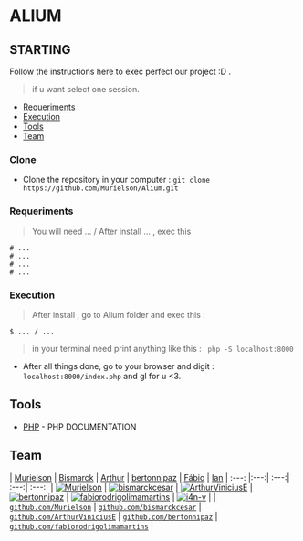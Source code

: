 #  ALIUM

## STARTING

Follow the instructions here to exec perfect our project :D .
> if u want select one session.

- [Requeriments](#Requeriments)
- [Execution](#Execution)
- [Tools](#Tools)
- [Team](#Team)

### Clone
- Clone the repository in your computer : ```git clone https://github.com/Murielson/Alium.git ```

### Requeriments

> You will need ... / After install ... , exec this 
```
# ...
# ...
# ...
# ...
```

### Execution
> After install , go to Alium folder and exec this : 
```
$ ... / ...
```
> in your terminal need print anything like this : ``` php -S localhost:8000```
- After all things done, go to your browser and digit : ```localhost:8000/index.php``` and gl for u <3.

## Tools
- [PHP](https://php.net) - PHP DOCUMENTATION

## Team

| <a href="https://github.com/Murielson" target="_blank">Murielson</a> | <a href="https://github.com/bismarckcesar" target="_blank">Bismarck</a> | <a href="https://github.com/ArthurViniciusE" target="_blank">Arthur</a> | <a href="https://github.com/bertonnipaz" target="_blank">bertonnipaz</a> | <a href="https://github.com/fabiorodrigolimamartins" target="_blank">Fábio</a> | <a href="https://github.com/i4n-v" target="_blank">Ian</a> 
| :---: |:---:| :---:| :---:| :---:|
| [![Murielson](https://avatars0.githubusercontent.com/u/40250320?s=460&v=4)](https://github.com/Murielson)    | [![bismarckcesar](https://avatars1.githubusercontent.com/u/23383313?s=460&u=0490d9bac9914fc7f88e96c2c5fc7ac42c02679c&v=4)](https://github.com/bismarckcesar) | [![ArthurViniciusE](https://avatars3.githubusercontent.com/u/43966598?s=460&u=3b9f3033987e60734da9b3ddf7d3dead9bfee1e1&v=4)](https://github.com/ArthurViniciusE) | [![bertonnipaz](https://avatars0.githubusercontent.com/u/15380309?s=460&v=4)](https://github.com/bertonnipaz) | [![fabiorodrigolimamartins](https://avatars2.githubusercontent.com/u/72530039?s=460&v=4)](https://github.com/fabiorodrigolimamartins) | [![i4n-v](https://avatars3.githubusercontent.com/u/72396372?s=460&v=4)](https://github.com/i4n-v) |
| <a href="https://github.com/Murielson" target="_blank">`github.com/Murielson`</a> | <a href="https://github.com/bismarckcesar" target="_blank">`github.com/bismarckcesar`</a> | <a href="https://github.com/ArthurViniciusE" target="_blank">`github.com/ArthurViniciusE`</a> | <a href="https://github.com/bertonnipaz" target="_blank">`github.com/bertonnipaz`</a> | <a href="https://github.com/fabiorodrigolimamartins" target="_blank">`github.com/fabiorodrigolimamartins`</a> | 
<!-- ## Licença
[![License](http://img.shields.io/:license-mit-blue.svg?style=flat-square)](http://badges.mit-license.org)
- **[MIT license](http://opensource.org/licenses/mit-license.php)**
- Copyright 2019© <a href="https://github.com/Murielson/SGM" target="_blank">SGM - Sistema de Gerenciamento de Monitorias</a>. -->